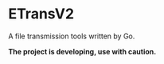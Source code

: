 # ETransV2
A file transmission tools written by Go.

**The project is developing, use with caution.**
